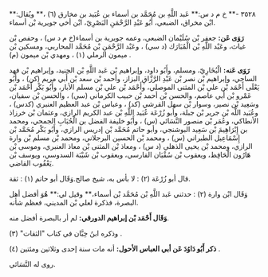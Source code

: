 ٣٥٢٨ -** خ م د س:** عَبد اللَّهِ بن مُحَمَّد بن أسماء بن عُبَيد بن مخارق (٦) ،** ويُقال:** ابْن مخراق، الضبعي، أَبُو عَبْدِ الرَّحْمَنِ البَصْرِيّ، ابْن أخي جويرية بْن أسماء.

**رَوَى عَن:** جعفر بْن سُلَيْمان الضبعي، وعمه جويرية بن أسماء(خ م د س) ، وحفص بْن غياث، وعَبْد اللَّهِ بْن الْمُبَارَك (د سي) ، وعَبْد الرَّحْمَنِ بْن مُحَمَّد المحاربي، ومسكين بْن ميمون الرملي (١) ، ومهدي بْن ميمون (م) .

**رَوَى عَنه:** الْبُخَارِيّ، ومسلم، وأَبُو داود، وإبراهيم بْن عَبد اللَّهِ بْن الجنيد، وإبراهيم بْن فهد الساجي، وإبراهيم بْن نصر بْن عَبْدِ الرَّزَّاقِ البزاز، وأحمد بْن سعد بْن أَبي مريم (كن) ، وأَبُو يَعْلَى أَحْمَد بْن علي بْن المثنى الموصلي، وأَحْمَد بْن علي بْن مسلم الأبار، وأَبُو بَكْر أَحْمَد بْن عَمْرو بْن أَبي عاصم، والحسن بْن أحمد بْن حبيب الكرماني (سي) ، والحسن بْن سفيان، وسَعِيد بْن نصير، وسوار بْن سهل القرشي (كد) ، وعباس بْن عبد العظيم العنبري (كدس) ، وعُبَيد اللَّه بْن جرير بْن جبلة، وأبو زُرْعَة عُبَيد اللَّهِ بْن عبد الكريم الرازي، وعثمان بْن خرزاذ الأنطاكي، وعُمَر بْن منصور النَّسَائي (س) ، وأَبُو خليفة الفضل بن الْحُبَابِ الجمحي، ومحمد بن إِبْرَاهِيمَ بْن سَعِيد البوشنجي، وأبو حاتم مُحَمَّد بْن إدريس الرازي، وأَبُو بَكْر مُحَمَّد بْن إِسْمَاعِيل الطبراني (س) ، ومحمد بْن الحسين البرجلاني، ومحمد بْن مسلم بْن وارة الرازي، ومحمد بْن يحيى الذهلي (د س) ، ومعاذ بْن المثنى بْن معاذ العنبري، وموسى بْن هَارُون الْحَافِظ، ويعقوب بْن سُفْيَان الفارسي، ويعقوب بْن شَيْبَة السدوسي، ويوسف بْن يَعْقُوب القاضي.

قال أبو زُرْعَة (٢) : لا بأس به، شيخ صالح.وَقَال أبو حاتم (١) : ثقة.

وَقَال ابْن وارة (٢) : حدثني عَبد اللَّهِ بْن مُحَمَّد بْن أسماء،** وقيل لي:** هُوَ أفضل أهل البصرة، فذكرة لعلي بْن المديني، فعظم شأنه.

**وَقَال أَحْمَد بْن إبراهيم الدورقي:** لم أر بالبصرة أفضل منه.

وذكره ابنُ حِبَّان في كتاب "الثقات" (٣) .

**ذكر أَبُو دَاوُدَ عَن أبي العباس الأحول:** أنه مات سنة إحدى وثلاثين ومئتين (٤) .

روى له النَّسَائي.